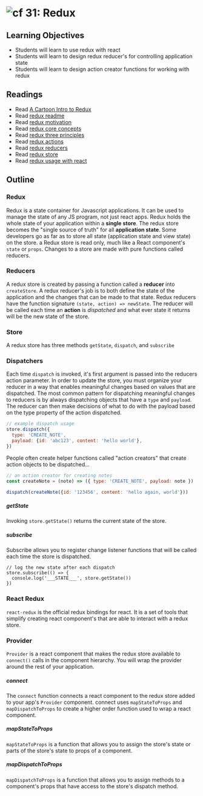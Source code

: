 ![cf](http://i.imgur.com/7v5ASc8.png) 31: Redux
===

## Learning Objectives
* Students will learn to use redux with react
* Students will learn to design redux reducer's for controlling application state
* Students will learn to design action creator functions for working with redux

## Readings
* Read [A Cartoon Intro to Redux](https://code-cartoons.com/a-cartoon-intro-to-redux-3afb775501a6)
* Read [redux readme](http://redux.js.org/)
* Read [redux motivation](http://redux.js.org/docs/introduction/Motivation.html)
* Read [redux core concepts](http://redux.js.org/docs/introduction/CoreConcepts.html)
* Read [redux three principles](http://redux.js.org/docs/introduction/ThreePrinciples.html)
* Read [redux actions](http://redux.js.org/docs/basics/Actions.html)
* Read [redux reducers](http://redux.js.org/docs/basics/Reducers.html)
* Read [redux store](http://redux.js.org/docs/basics/Store.html)
* Read [redux usage with react](http://redux.js.org/docs/basics/UsageWithReact.html)

## Outline

### Redux
Redux is a state container for Javascript applications. It can be used to manage the state of any JS program, not just react apps. Redux holds the whole state of your application within a **single store**. The redux store becomes the "single source of truth" for all **application state**. Some developers go as far as to store all state (application state and view state) on the store. a Redux store is read only, much like a React component's `state` or `props`. Changes to a store are made with pure functions called reducers.

### Reducers
A redux store is created by passing a function called a **reducer** into `createStore`. A redux reducer's job is to both define the state of the application and the changes that can be made to that state. Redux reducers have the function signature `(state, action) => newState`. The reducer will be called each time an **action** is _dispatched_ and what ever state it returns will be the new state of the store.

### Store
A redux store has three methods `getState`, `dispatch`, and `subscribe`

### Dispatchers
Each time `dispatch` is invoked, it's first argument is passed into the reducers action parameter. In order to update the store, you must organize your reducer in a way that enables meaningful changes based on values that are dispatched. The most common pattern for dispatching meaningful changes to reducers is by always dispatching objects that have a `type` and `payload`. The reducer can then make decisions of what to do with the payload based on the type property of the action dispatched.  

``` javascript
// example dispatch usage
store.dispatch({
  type: 'CREATE_NOTE',
  payload: {id: 'abc123', content: 'hello world'},
})
```
People often create helper functions called "action creators" that create action objects to be dispatched...  
``` javascript
// an action creator for creating notes
const createNote = (note) => ({ type: 'CREATE_NOTE', payload: note })

dispatch(createNote({id: '123456', content: 'hello again, world'}))
```

##### getState
Invoking `store.getState()` returns the current state of the store.

##### subscribe
Subscribe allows you to register change listener functions that will be called each time the store is dispatched.
```
// log the new state after each dispatch
store.subscribe(() => {
  console.log('___STATE___', store.getState())
})
```

### React Redux
`react-redux` is the official redux bindings for react. It is a set of tools that simplify creating react component's that are able to interact with a redux store.

### Provider
`Provider` is a react component that makes the redux store available to `connect()` calls in the component hierarchy. You will wrap the provider around the rest of your application.

##### connect
The `connect` function connects a react component to the redux store added to your app's `Provider` component. connect uses `mapStateToProps` and `mapDispatchToProps` to create a higher order function used to wrap a react component.

##### mapStateToProps
`mapStateToProps` is a function that allows you to assign the store's state or parts of the store's state to props of a component.

##### mapDispatchToProps
`mapDispatchToProps` is a function that allows you to assign methods to a component's props that have access to the store's dispatch method.

